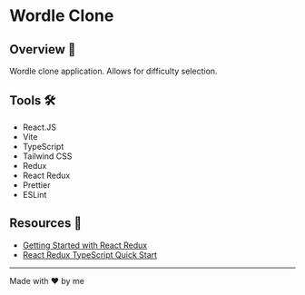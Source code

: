 # Wordle Clone

<!-- [Live version](https://wordle-api-lemon.vercel.app/) -->

## Overview 🎯

Wordle clone application. Allows for difficulty selection.

## Tools 🛠️

- React.JS
- Vite
- TypeScript
- Tailwind CSS
- Redux
- React Redux
- Prettier
- ESLint

## Resources 📁

- [Getting Started with React Redux](https://react-redux.js.org/introduction/getting-started)
- [React Redux TypeScript Quick Start](https://react-redux.js.org/tutorials/typescript-quick-start)

<hr>
<p>Made with ❤️ by me</p>
